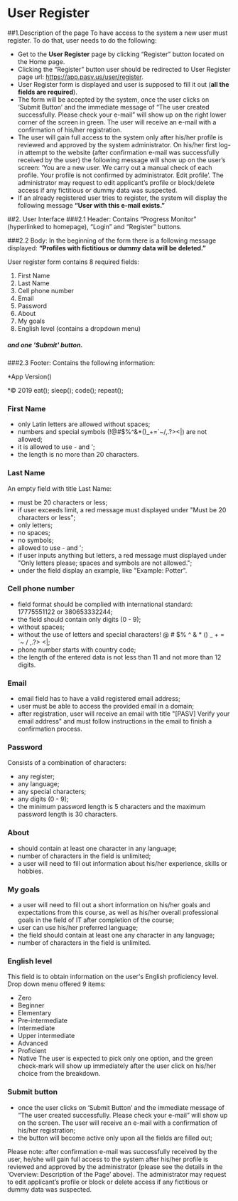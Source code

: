 # User Register

##1.Description of the page 
To have access to the system a new user must register. 
To do that, user needs to do the following:
* Get to the **User Register** page by clicking “Register” button located on the Home page. 
* Clicking the “Register” button user should be redirected to User Register page url: https://app.pasv.us/user/register.
* User Register form is displayed and user is supposed to fill it out (**all the fields are required**).
* The form will be accepted by the system, once the user clicks on ‘Submit Button’ and the immediate message of 
  “The user created successfully. Please check your e-mail” will show up on the right lower corner of the screen
  in green. The user will receive an e-mail with a confirmation of his/her registration. 
* The user will gain full access to the system only after his/her profile is reviewed and approved by
  the system administrator. On his/her first log-in attempt to the website (after confirmation e-mail was 
  successfully received by the user) the following message will show up on the user’s screen: 
  ‘You are a new user. We carry out a manual check of each profile. Your profile is not confirmed by 
  administrator. Edit profile’. The administrator may request to edit applicant’s profile or block/delete access
  if any fictitious or dummy data was suspected.  
* If an already registered user tries to register, the system will display the following message 
  **“User with this e-mail exists.”**

##2. User Interface
###2.1 Header: 
Contains “Progress Monitor” (hyperlinked to homepage), “Login” and “Register” buttons.

###2.2 Body:
In the beginning of the form there is a following message displayed:
**“Profiles with fictitious or dummy data will be deleted.”** 

User register form contains 8 required fields: 
1. First Name
2. Last Name
3. Cell phone number
4. Email
5. Password
6. About
7. My goals
8. English level (contains a dropdown menu)
##### and one 'Submit' button.

###2.3 Footer:
Contains the following information:

*App Version()

*© 2019 eat(); sleep(); code(); repeat();

### First Name

* only Latin letters are allowed without spaces;
* numbers and special symbols (!@#$%^&*()_+=`~/\,.?><|) are not allowed;
* it is allowed to use - and ';
* the length is no more than 20 characters.

### Last Name
An empty field with title Last Name:
* must be 20 characters or less;
* if user exceeds limit, a red message must displayed under "Must be 20 characters or less";
* only letters;
* no spaces;
* no symbols;
* allowed to use - and ';
* if user inputs anything but letters, a red message must displayed under "Only letters please; 
  spaces and symbols are not allowed.";
* under the field display an example, like "Example: Potter".


### Cell phone number
 
* field format should be complied with international standard:
  17775551122 or 380653332244;
* the field should contain only digits (0 - 9);
* without spaces;
* without the use of letters and special characters! @ # $% ^ & * () _ + = `~ / \,.?> <|;
* phone number starts with country code;
* the length of the entered data is not less than 11 and not more than 12 digits.


### Email

* email field has to have a valid registered email address; 
* user must be able to access the provided email in a domain;
* after registration, user will receive an email with title "[PASV] Verify your email address" 
  and must follow instructions in the email to finish a confirmation process.


### Password

 Consists of a combination of characters:
* any register;
* any language;
* any special characters;
* any digits (0 - 9);
* the minimum password length is 5 characters and the maximum password length is 30 characters.


### About

* should contain at least one character in any language;
* number of characters in the field is unlimited;
* a user will need to fill out information about his/her experience, skills or hobbies. 
   

### My goals

* a user will need to fill out a short information on his/her goals and expectations from this course,
  as well as his/her overall professional goals in the field of IT after completion of the course;
* user can use his/her preferred language;
* the field should contain at least one any character in any language;
* number of characters in the field is unlimited.


### English level

This field is to obtain information on the user's English proficiency level. 
  Drop down menu offered 9 items:
* Zero
* Beginner
* Elementary
* Pre-intermediate
* Intermediate
* Upper intermediate
* Advanced
* Proficient
* Native
  The user is expected to pick only one option, and the green check-mark will show up
  immediately after the user click on his/her choice from the breakdown.
 
 
 ### Submit button
 
* once the user clicks on ‘Submit Button’ and the immediate message of “The user created successfully.
  Please check your e-mail” will show up on the screen. The user will receive an e-mail with a confirmation
  of his/her registration;
* the button will become active only upon all the fields are filled out; 

Please note: after confirmation e-mail was successfully received by the user, he/she will gain full access to
 the system after his/her profile is reviewed and approved by the administrator (please see the details in the 
 ‘Overview: Description of the Page’ above). The administrator may request to edit applicant’s profile or block
  or delete access if any fictitious or dummy data was suspected. 